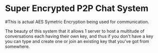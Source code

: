 # Super Encrypted P2P Chat System

#This is actual AES Symetric Encryption being used for communication.

The beauty of this system that it allows 1 server to host a multitude of conversations each having their own key, and thus if you don't have a key you can type and create one or join an existing key that you've got from somewhere.